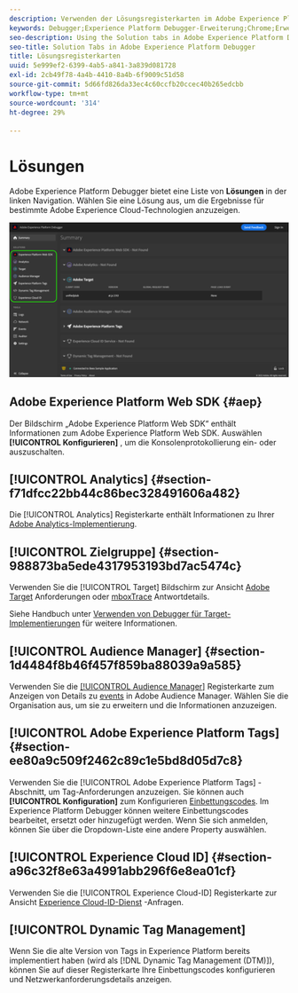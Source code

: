```yaml
---
description: Verwenden der Lösungsregisterkarten im Adobe Experience Platform Debugger
keywords: Debugger;Experience Platform Debugger-Erweiterung;Chrome;Erweiterung;Zusammenfassung;clear;Anfragen;Lösungen;Lösung;Informationen;Analytics;Target;Audience Manager;Media Optimizer;AMO;ID-Dienst
seo-description: Using the Solution tabs in Adobe Experience Platform Debugger
seo-title: Solution Tabs in Adobe Experience Platform Debugger
title: Lösungsregisterkarten
uuid: 5e999ef2-6399-4ab5-a841-3a839d081728
exl-id: 2cb49f78-4a4b-4410-8a4b-6f9009c51d58
source-git-commit: 5d66fd826da33ec4c60ccfb20ccec40b265edcbb
workflow-type: tm+mt
source-wordcount: '314'
ht-degree: 29%

---
```


# Lösungen

Adobe Experience Platform Debugger bietet eine Liste von **Lösungen** in der linken Navigation. Wählen Sie eine Lösung aus, um die Ergebnisse für bestimmte Adobe Experience Cloud-Technologien anzuzeigen.

![Die Liste der verfügbaren Lösungen, die auf der Debugger-Benutzeroberfläche angezeigt werden](../images/solutions/overview/left-nav.png)

## Adobe Experience Platform Web SDK {#aep}

Der Bildschirm „Adobe Experience Platform Web SDK“ enthält Informationen zum Adobe Experience Platform Web SDK. Auswählen **[!UICONTROL Konfigurieren]** , um die Konsolenprotokollierung ein- oder auszuschalten.

## [!UICONTROL Analytics] {#section-f71dfcc22bb44c86bec328491606a482}

Die [!UICONTROL Analytics] Registerkarte enthält Informationen zu Ihrer [Adobe Analytics-Implementierung](https://experienceleague.adobe.com/docs/analytics/implementation/home.html?lang=de).

## [!UICONTROL Zielgruppe] {#section-988873ba5ede4317953193bd7ac5474c}

Verwenden Sie die [!UICONTROL Target] Bildschirm zur Ansicht [Adobe Target](https://docs.adobe.com/content/help/de-DE/experience-cloud/user-guides/home.translate.html) Anforderungen oder [mboxTrace](https://experienceleague.adobe.com/docs/target/using/activities/troubleshoot-activities/content-trouble.html#section_256FCF7C14BB435BA2C68049EF0BA99E) Antwortdetails.

Siehe Handbuch unter [Verwenden von Debugger für Target-Implementierungen](./target.md) für weitere Informationen.

## [!UICONTROL Audience Manager] {#section-1d4484f8b46f457f859ba88039a9a585}

Verwenden Sie die [[!UICONTROL Audience Manager]](https://experienceleague.adobe.com/docs/audience-manager/user-guide/aam-home.html?lang=de) Registerkarte zum Anzeigen von Details zu [events](https://experienceleague.adobe.com/docs/audience-manager/user-guide/api-and-sdk-code/dcs/dcs-event-calls/dcs-event-calls.html) in Adobe Audience Manager. Wählen Sie die Organisation aus, um sie zu erweitern und die Informationen anzuzeigen.

## [!UICONTROL Adobe Experience Platform Tags] {#section-ee80a9c509f2462c89c1e5bd8d05d7c8}

Verwenden Sie die [!UICONTROL Adobe Experience Platform Tags] -Abschnitt, um Tag-Anforderungen anzuzeigen. Sie können auch **[!UICONTROL Konfiguration]** zum Konfigurieren [Einbettungscodes](../../tags/ui/publishing/environments.md#embed-code). Im Experience Platform Debugger können weitere Einbettungscodes bearbeitet, ersetzt oder hinzugefügt werden. Wenn Sie sich anmelden, können Sie über die Dropdown-Liste eine andere Property auswählen.

## [!UICONTROL Experience Cloud ID] {#section-a96c32f8e63a4991abb296f6e8ea01cf}

Verwenden Sie die [!UICONTROL Experience Cloud-ID] Registerkarte zur Ansicht [Experience Cloud-ID-Dienst](https://experienceleague.adobe.com/docs/id-service/using/home.html?lang=de) -Anfragen.

## [!UICONTROL Dynamic Tag Management]

Wenn Sie die alte Version von Tags in Experience Platform bereits implementiert haben (wird als [!DNL Dynamic Tag Management (DTM)]), können Sie auf dieser Registerkarte Ihre Einbettungscodes konfigurieren und Netzwerkanforderungsdetails anzeigen.
